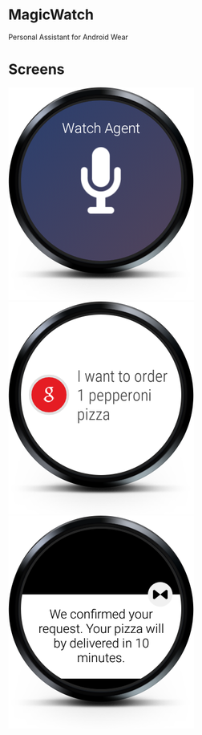 # MagicWatch
Personal Assistant for Android Wear

# Screens
![alt tag](https://raw.githubusercontent.com/martinlosak/MagicWatch/master/app/src/main/res/drawable/screen_1.png)
![alt tag](https://raw.githubusercontent.com/martinlosak/MagicWatch/master/app/src/main/res/drawable/screen_2.png)
![alt tag](https://raw.githubusercontent.com/martinlosak/MagicWatch/master/app/src/main/res/drawable/screen_3.png)
